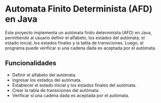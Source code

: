 # Automata Finito Determinista (AFD) en Java
Este proyecto implementa un autómata finito determinista (AFD) en Java, permitiendo al usuario definir el alfabeto, los estados del autómata, el estado inicial, los estados finales y la tabla de transiciones. Luego, el programa puede verificar si una cadena dada es aceptada por el autómata.

## Funcionalidades
- Definir el alfabeto del autómata.
- Ingresar los estados del autómata.
- Establecer el estado inicial y los estados finales del autómata.
- Crear la tabla de transiciones del autómata.
- Verificar si una cadena dada es aceptada por el autómata.
